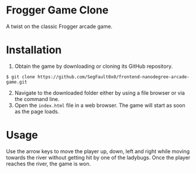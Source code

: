 Frogger Game Clone
==================
A twist on the classic Frogger arcade game.


Installation
============
1. Obtain the game by downloading or cloning its GitHub repository.

`$ git clone https://github.com/SegFault0x0/frontend-nanodegree-arcade-game.git`

2. Navigate to the downloaded folder either by using a file browser or via the command line.
3. Open the `index.html` file in a web browser.  The game will start as soon as the page loads.


Usage
=====
Use the arrow keys to move the player up, down, left and right while moving towards the river without getting hit by one of the ladybugs.  Once the player reaches the river, the game is won.